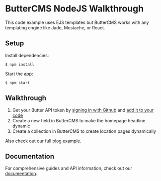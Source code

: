 # ButterCMS NodeJS Walkthrough

This code example uses EJS templates but ButterCMS works with any templating engine like Jade, Mustache, or React.

## Setup

Install dependencies:

```
$ npm install
```

Start the app:

```
$ npm start
```

## Walkthrough

1. Get your Butter API token by [signing in with Github](https://buttercms.com/github/oauth) and [add it to your code](https://github.com/ButterCMS/nodejs-walkthrough/blob/master/app.js#L5)
2. Create a new field in ButterCMS to make the homepage headline dynamic
3. Create a collection in ButterCMS to create location pages dynamically

Also check out our full [blog example](https://github.com/ButterCMS/nodejs-express-example).

## Documentation

For comprehensive guides and API information, check out our [documentation](https://buttercms.com/docs/).
